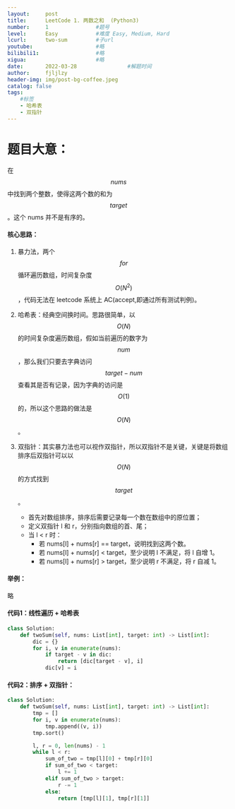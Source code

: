 ```yaml
---
layout:     post
title:      LeetCode 1. 两数之和  (Python3)
number:     1               #题号 
level:      Easy            #难度 Easy, Medium, Hard
lcurl:      two-sum         #子url
youtube:                    #略
bilibili1:                  #略
xigua:                      #略
date:       2022-03-28                #解题时间
author:     fjljlzy
header-img: img/post-bg-coffee.jpeg
catalog: false
tags: 
    #标签 
    - 哈希表
    - 双指针
---
```

# 题目大意：
在 $$nums$$ 中找到两个整数，使得这两个数的和为 $$target$$。这个 nums 并不是有序的。

#### 核心思路：
1. 暴力法，两个 $$for$$ 循环遍历数组，时间复杂度$$O(N^2)$$，代码无法在 leetcode 系统上 AC(accept,即通过所有测试判例)。

2. 哈希表：经典空间换时间。思路很简单，以$$O(N)$$的时间复杂度遍历数组，假如当前遍历的数字为 $$num$$，那么我们只要去字典访问 $$target - num$$ 查看其是否有记录，因为字典的访问是$$O(1)$$的，所以这个思路的做法是$$O(N)$$。

3. 双指针：其实暴力法也可以视作双指针，所以双指针不是关键，关键是将数组排序后双指针可以以$$O(N)$$的方式找到 $$target$$。
    - 首先对数组排序，排序后需要记录每一个数在数组中的原位置；
    - 定义双指针 l 和 r，分别指向数组的首、尾；
    - 当 l < r 时：
        - 若 nums[l] + nums[r] == target，说明找到这两个数。
        - 若 nums[l] + nums[r] < target，至少说明 l 不满足，将 l 自增 1。
        - 若 nums[l] + nums[r] > target，至少说明 r 不满足，将 r 自减 1。

#### 举例：
略

#### 代码1：线性遍历 + 哈希表
```python
class Solution:
    def twoSum(self, nums: List[int], target: int) -> List[int]:
        dic = {}
        for i, v in enumerate(nums):
            if target - v in dic:
                return [dic[target - v], i]
            dic[v] = i
```
#### 代码2：排序 + 双指针：
```python
class Solution:
    def twoSum(self, nums: List[int], target: int) -> List[int]:
        tmp = []
        for i, v in enumerate(nums):
            tmp.append((v, i))
        tmp.sort()

        l, r = 0, len(nums) - 1 
        while l < r:
            sum_of_two = tmp[l][0] + tmp[r][0]
            if sum_of_two < target:
                l += 1
            elif sum_of_two > target:
                r -= 1
            else:
                return [tmp[l][1], tmp[r][1]]
```
